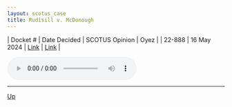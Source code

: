```yaml
---
layout: scotus_case
title: Rudisill v. McDonough
---
```


| Docket # | Date Decided | SCOTUS Opinion | Oyez |
| 22-888 | 16 May 2024 | [Link](https://www.supremecourt.gov/opinions/23pdf/601us2r16_2dp3.pdf) | [Link](https://www.oyez.org/cases/2023/22-888) |

<audio controls>
   <source src='./resources/22-888.mp3' type='audio/mpeg'>
</audio>

<object data='./resources/22-888.pdf' type='application/pdf'></object>

---

[Up](./README.md)